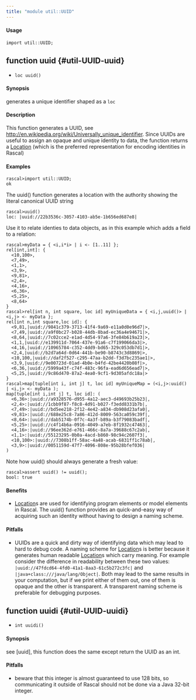 ```yaml
---
title: "module util::UUID"
---
```


#### Usage

`import util::UUID;`


## function uuid {#util-UUID-uuid}

* ``loc uuid()``


#### Synopsis

generates a unique identifier shaped as a `loc`

#### Description

This function generates a UUID, see <http://en.wikipedia.org/wiki/Universally_unique_identifier>.
Since UUIDs are useful to assign an opaque and unique identity to data, the function returns
a [Location](../../Rascal/Expressions/Values/Location/index.md) (which is the preferred representation for encoding identities in Rascal)

#### Examples


```rascal-shell 
rascal>import util::UUID;
ok
```

The uuid() function generates a location with the authority showing the literal canonical UUID string

```rascal-shell ,continue
rascal>uuid()
loc: |uuid://22b3536c-3057-4103-ab5e-1b656ed687e8|
```

Use it to relate identies to data objects, as in this example which adds a field to a relation:


```rascal-shell ,continue
rascal>myData = { <i,i*i> | i <- [1..11] }; 
rel[int,int]: {
  <10,100>,
  <7,49>,
  <1,1>,
  <3,9>,
  <9,81>,
  <2,4>,
  <4,16>,
  <6,36>,
  <5,25>,
  <8,64>
}
rascal>rel[int n, int square, loc id] myUniqueData = { <i,j,uuid()> | <i,j> <- myData };
rel[int n,int square,loc id]: {
  <9,81,|uuid://9841c379-3713-41f4-9a69-e11a0d0e96d7|>,
  <7,49,|uuid://a9f0bc27-b028-44db-8bad-ec36a4e94671|>,
  <8,64,|uuid://7c02cce2-e1ad-4d54-97a6-3fe84b619a23|>,
  <1,1,|uuid://e139911d-7064-437e-91a6-c7f199066da3|>,
  <4,16,|uuid://10965784-c352-4dd9-bd65-329c053db7d1|>,
  <2,4,|uuid://b2d7a64d-0d64-441b-be90-b8743c3d8869|>,
  <10,100,|uuid://daf2f527-c295-47aa-b2dd-f3d7bc235ae1|>,
  <3,9,|uuid://9e00723d-01ad-4b0e-b4fd-42be4420b08f|>,
  <6,36,|uuid://5999a43f-c74f-483c-96fa-ead6d656ead7|>,
  <5,25,|uuid://9c86d470-87a2-4ea0-9cf1-9d305afdc18a|>
}
rascal>map[tuple[int i, int j] t, loc id] myUniqueMap = (<i,j>:uuid() | <i,j> <- myData );
map[tuple[int i,int j] t, loc id]: (
  <6,36>:|uuid://a9328576-d955-4a12-aec3-d49693b25b23|,
  <2,4>:|uuid://1cbb9f87-f8c8-4d91-b027-f3edd8331b7b|,
  <7,49>:|uuid://bd5ee218-2f12-4e42-a834-db908d23afa0|,
  <9,81>:|uuid://688e25c8-7a86-412d-8009-563ca059c39f|,
  <8,64>:|uuid://dab5174b-0f7c-4a3f-b89a-b3f79083badf|,
  <5,25>:|uuid://c4f14b6a-0916-4049-a7eb-8f1932c47463|,
  <4,16>:|uuid://96ee362d-e761-466c-8a7a-39688c67c2ab|,
  <1,1>:|uuid://55123295-0b0a-4acd-b860-98c94c2607f3|,
  <10,100>:|uuid://7308b1ff-58ac-4a48-acab-6831ff1c78ab|,
  <3,9>:|uuid://0051159d-47f7-4096-808e-95b28bfef036|
)
```
Note how uuid() should always generate a fresh value:

```rascal-shell ,continue
rascal>assert uuid() != uuid(); 
bool: true
```

#### Benefits

*  [Location](../../Rascal/Expressions/Values/Location/index.md)s are used for identifying program elements or model elements in Rascal. The uuid() function provides
an quick-and-easy way of acquiring such an identity without having to design a naming scheme.

#### Pitfalls

*  UUIDs are a quick and dirty way of identifying data which may lead to hard to debug code. A naming scheme for [Location](../../Rascal/Expressions/Values/Location/index.md)s is better because it generates human readable
[Location](../../Rascal/Expressions/Values/Location/index.md)s which carry meaning. For example consider the difference in readability between these two values:
`|uuid://47fdcd64-4fd0-41a1-8aa3-61c5b272c3fc|` and `|java+class:///java/lang/Object|`. Both may lead to the same 
results in your computation, but if we print either of them out, one of them is opaque and the other is transparent. A transparent naming scheme is preferable for
debugging purposes.

## function uuidi {#util-UUID-uuidi}

* ``int uuidi()``


#### Synopsis

see [uuid], this function does the same except return the UUID as an int.

#### Pitfalls

*  beware that this integer is almost guaranteed to use 128 bits, so communicating it outside of
Rascal should not be done via a Java 32-bit integer.


